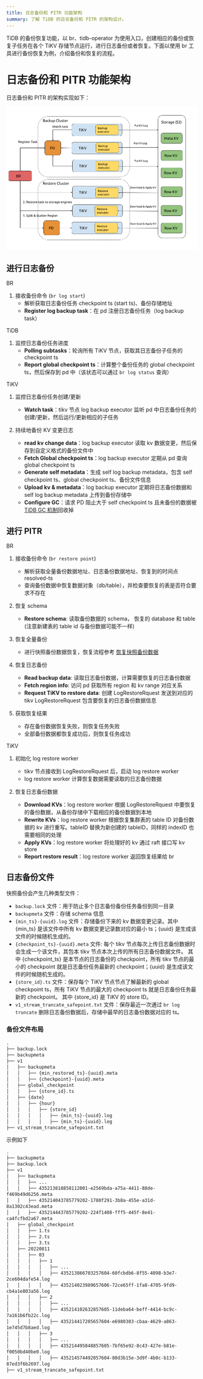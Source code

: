 ```yaml
---
title: 日志备份和 PITR 功能架构
summary: 了解 TiDB 的日志备份和 PITR 的架构设计。
---
```


TiDB 的备份恢复功能，以 br、tidb-operator 为使用入口，创建相应的备份或恢复子任务在各个 TiKV 存储节点运行，进行日志备份或者恢复。下面以使用 br 工具进行备份恢复为例，介绍备份和恢复的流程。

# 日志备份和 PITR 功能架构

日志备份和 PITR 的架构实现如下：

![BR log backup and PITR architecture](/media/br/br-log-arch.png)

## 进行日志备份

BR

1. 接收备份命令 (`br log start`)
   - 解析获取日志备份任务 checkpoint ts (start ts)、备份存储地址
   - **Register log backup task**：在 pd 注册日志备份任务（log backup task）

TiDB

1. 监控日志备份任务进度
   - **Polling subtasks**：轮询所有 TiKV 节点，获取其日志备份子任务的 checkpoint ts
   - **Report global checkpoint ts**：计算整个备份任务的 global checkpoint ts，然后保存到 pd 中（该状态可以通过 `br log status` 查询）

TiKV

1. 监控日志备份任务创建/更新
   - **Watch task**：tikv 节点 log backup executor 监听 pd 中日志备份任务的创建/更新，然后运行/更新相应的子任务

2. 持续地备份 KV 变更日志
   - **read kv change data**：log backup executor 读取 kv 数据变更，然后保存到自定义格式的备份文件中
   - **Fetch Global checkpoint ts**：log backup executor 定期从 pd 查询 global checkpoint ts
   - **Generate self metadata**：生成 self log backup metadata，包含 self checkpoint ts、global checkpoint ts、备份文件信息
   - **Upload kv & metadata**：log backup executor 定期将日志备份数据和 self log backup metadata 上传到备份存储中
   - **Configure GC**：请求 PD 阻止大于 self checkpoint ts 且未备份的数据被 [TiDB GC 机制](/garbage-collection-overview.md)回收掉


## 进行 PITR

BR

1. 接收备份命令 (`br restore point`)
   - 解析获取全量备份数据地址、日志备份数据地址、恢复到的时间点 resolved-ts
   - 查询备份数据中恢复数据对象（db/table），并检查要恢复的表是否符合要求不存在

2. 恢复 schema
   - **Restore schema**: 读取备份数据的 schema， 恢复的 database 和 table (注意新建表的 table id 与备份数据可能不一样)

3. 恢复全量备份
   -  进行快照备份数据恢复，恢复流程参考 [恢复快照备份数据](/br-refactor/br-snapshot-architecture.md#恢复某个快照备份数据)

4. 恢复日志备份
   - **Read backup data**: 读取日志备份数据，计算需要恢复的日志备份数据
   - **Fetch region info**: 访问 pd 获取所有 region 和 kv range 对应关系
   - **Request TiKV to restore data**: 创建 LogRestoreRquest 发送到对应的 tikv LogRestoreRquest 包含要恢复的日志备份数据信息

5. 获取恢复结果
   - 存在备份数据恢复失败，则恢复任务失败
   - 全部备份数据都恢复成功后，则恢复任务成功

TiKV

1. 初始化 log restore worker
   - tikv 节点接收到 LogRestoreRquest 后，启动 log restore worker
   - log restore worker 计算恢复数据需要读取的日志备份数据

2. 恢复日志备份数据
    - **Download KVs**：log restore worker 根据 LogRestoreRquest 中要恢复的备份数据，从备份存储中下载相应的备份数据到本地
    - **Rewrite KVs**：log restore worker 根据恢复集群表的 table ID 对备份数据的 kv 进行重写。tableID 替换为新创建的 tableID，同样的 indexID 也需要相同的处理
    - **Apply KVs**：log restore worker 将处理好的 kv 通过 raft 接口写 kv store
    - **Report restore result**：log restore worker 返回恢复结果给 br

## 日志备份文件

快照备份会产生几种类型文件：

- `backup.lock` 文件：用于防止多个日志备份备份任务备份到同一目录
- `backupmeta` 文件：存储 schema 信息
- `{min_ts}-{uuid}.log` 文件：存储备份下来的 kv 数据变更记录。其中 {min_ts} 是该文件中所有 kv 数据变更记录数对应的最小 ts；{uuid} 是生成该文件的时候随机生成的。
- `{checkpoint_ts}-{uuid}.meta` 文件: 每个 tikv 节点每次上传日志备份数据时会生成一个该文件，其包本 tikv 节点本次上传的所有日志备份数据文件。 其中 {checkpoint_ts} 是本节点的日志备份的 checkpoint，所有 tikv 节点的最小的 checkpoint 就是日志备份任务最新的 checkpoint；{uuid} 是生成该文件的时候随机生成的。
- `{store_id}.ts` 文件：保存每个 TiKV 节点节点了解最新的 global checkpoint ts，所有 TiKV 节点的最大的 checkpoint ts 就是日志备份任务最新的 checkpoint。 其中 {store_id} 是 TiKV 的 store ID。 
- `v1_stream_trancate_safepoint.txt` 文件：保存最近一次通过 `br log truncate` 删除日志备份数据后，存储中最早的日志备份数据对应的 ts。

### 备份文件布局

```
.
├── backup.lock
├── backupmeta
├── v1
│   ├── backupmeta
│   │   ├── {min_restored_ts}-{uuid}.meta
│   │   ├── {checkpoint}-{uuid}.meta
│   ├── global_checkpoint
│   │   ├── {store_id}.ts
│   ├── {date}
│   │   ├── {hour}
│   │   │   ├── {store_id}
│   │   │   │   ├── {min_ts}-{uuid}.log
│   │   │   │   ├── {min_ts}-{uuid}.log
├── v1_stream_trancate_safepoint.txt 
```   

示例如下

```
.
├── backupmeta
├── backup.lock
├── v1
│   ├── backupmeta
│   │   ├── ...
│   │   ├── 435213818858112001-e2569bda-a75a-4411-88de-f469b49d6256.meta
│   │   ├── 435214043785779202-1780f291-3b8a-455e-a31d-8a1302c43ead.meta
│   │   ├── 435214443785779202-224f1408-fff5-445f-8e41-ca4fcfbd2a67.meta
│   ├── global_checkpoint
│   │   ├── 1.ts
│   │   ├── 2.ts
│   │   ├── 3.ts
│   ├── 20220811
│   │   ├── 03
│   │   │   ├── 1
│   │   │   │   ├── ...
│   │   │   │   ├── 435213866703257604-60fcbdb6-8f55-4098-b3e7-2ce604dafe54.log
│   │   │   │   ├── 435214023989657606-72ce65ff-1fa8-4705-9fd9-cb4a1e803a56.log
│   │   │   ├── 2
│   │   │   │   ├── ...
│   │   │   │   ├── 435214102632857605-11deba64-beff-4414-bc9c-7a161b6fb22c.log
│   │   │   │   ├── 435214417205657604-e6980303-cbaa-4629-a863-1e745d7b8aed.log
│   │   │   ├── 3
│   │   │   │   ├── ...
│   │   │   │   ├── 435214495848857605-7bf65e92-8c43-427e-b81e-f0050bd40be0.log
│   │   │   │   ├── 435214574492057604-80d3b15e-3d9f-4b0c-b133-87ed3f6b2697.log
├── v1_stream_trancate_safepoint.txt 
```
